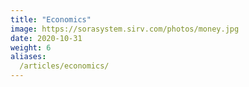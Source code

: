 ```yaml
---
title: "Economics"
image: https://sorasystem.sirv.com/photos/money.jpg
date: 2020-10-31
weight: 6
aliases:
  /articles/economics/
---
```


<!-- The economics of Maharlika  -->